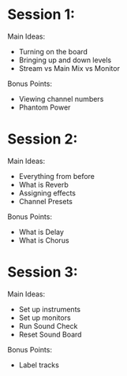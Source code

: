 # Session 1:

Main Ideas:
- Turning on the board
- Bringing up and down levels
- Stream vs Main Mix vs Monitor

Bonus Points:
- Viewing channel numbers
- Phantom Power

# Session 2:

Main Ideas:
- Everything from before
- What is Reverb
- Assigning effects
- Channel Presets

Bonus Points:
- What is Delay
- What is Chorus

# Session 3:

Main Ideas:
- Set up instruments
- Set up monitors
- Run Sound Check
- Reset Sound Board

Bonus Points:
- Label tracks
